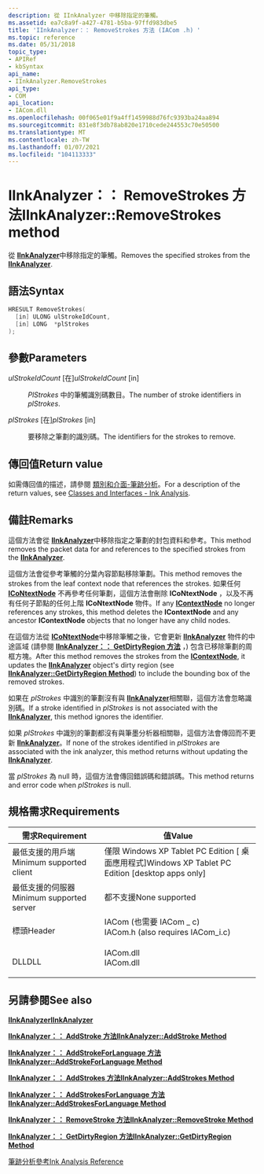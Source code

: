 ```yaml
---
description: 從 IInkAnalyzer 中移除指定的筆觸。
ms.assetid: ea7c8a9f-a427-4781-b5ba-97ffd983dbe5
title: 'IInkAnalyzer：： RemoveStrokes 方法 (IACom .h) '
ms.topic: reference
ms.date: 05/31/2018
topic_type:
- APIRef
- kbSyntax
api_name:
- IInkAnalyzer.RemoveStrokes
api_type:
- COM
api_location:
- IACom.dll
ms.openlocfilehash: 00f065e01f9a4ff1459988d76fc9393ba24aa894
ms.sourcegitcommit: 831e8f3db78ab820e1710cede244553c70e50500
ms.translationtype: MT
ms.contentlocale: zh-TW
ms.lasthandoff: 01/07/2021
ms.locfileid: "104113333"
---
```

# <a name="iinkanalyzerremovestrokes-method"></a><span data-ttu-id="238aa-103">IInkAnalyzer：： RemoveStrokes 方法</span><span class="sxs-lookup"><span data-stu-id="238aa-103">IInkAnalyzer::RemoveStrokes method</span></span>

<span data-ttu-id="238aa-104">從 [**IInkAnalyzer**](iinkanalyzer.md)中移除指定的筆觸。</span><span class="sxs-lookup"><span data-stu-id="238aa-104">Removes the specified strokes from the [**IInkAnalyzer**](iinkanalyzer.md).</span></span>

## <a name="syntax"></a><span data-ttu-id="238aa-105">語法</span><span class="sxs-lookup"><span data-stu-id="238aa-105">Syntax</span></span>


```C++
HRESULT RemoveStrokes(
  [in] ULONG ulStrokeIdCount,
  [in] LONG  *plStrokes
);
```



## <a name="parameters"></a><span data-ttu-id="238aa-106">參數</span><span class="sxs-lookup"><span data-stu-id="238aa-106">Parameters</span></span>

<dl> <dt>

<span data-ttu-id="238aa-107">*ulStrokeIdCount* \[在\]</span><span class="sxs-lookup"><span data-stu-id="238aa-107">*ulStrokeIdCount* \[in\]</span></span>
</dt> <dd>

<span data-ttu-id="238aa-108">*PlStrokes* 中的筆觸識別碼數目。</span><span class="sxs-lookup"><span data-stu-id="238aa-108">The number of stroke identifiers in *plStrokes*.</span></span>

</dd> <dt>

<span data-ttu-id="238aa-109">*plStrokes* \[在\]</span><span class="sxs-lookup"><span data-stu-id="238aa-109">*plStrokes* \[in\]</span></span>
</dt> <dd>

<span data-ttu-id="238aa-110">要移除之筆劃的識別碼。</span><span class="sxs-lookup"><span data-stu-id="238aa-110">The identifiers for the strokes to remove.</span></span>

</dd> </dl>

## <a name="return-value"></a><span data-ttu-id="238aa-111">傳回值</span><span class="sxs-lookup"><span data-stu-id="238aa-111">Return value</span></span>

<span data-ttu-id="238aa-112">如需傳回值的描述，請參閱 [類別和介面-筆跡分析](classes-and-interfaces---ink-analysis.md)。</span><span class="sxs-lookup"><span data-stu-id="238aa-112">For a description of the return values, see [Classes and Interfaces - Ink Analysis](classes-and-interfaces---ink-analysis.md).</span></span>

## <a name="remarks"></a><span data-ttu-id="238aa-113">備註</span><span class="sxs-lookup"><span data-stu-id="238aa-113">Remarks</span></span>

<span data-ttu-id="238aa-114">這個方法會從 [**IInkAnalyzer**](iinkanalyzer.md)中移除指定之筆劃的封包資料和參考。</span><span class="sxs-lookup"><span data-stu-id="238aa-114">This method removes the packet data for and references to the specified strokes from the [**IInkAnalyzer**](iinkanalyzer.md).</span></span>

<span data-ttu-id="238aa-115">這個方法會從參考筆觸的分葉內容節點移除筆劃。</span><span class="sxs-lookup"><span data-stu-id="238aa-115">This method removes the strokes from the leaf context node that references the strokes.</span></span> <span data-ttu-id="238aa-116">如果任何 [**ICoNtextNode**](icontextnode.md) 不再參考任何筆劃，這個方法會刪除 **ICoNtextNode** ，以及不再有任何子節點的任何上階 **ICoNtextNode** 物件。</span><span class="sxs-lookup"><span data-stu-id="238aa-116">If any [**IContextNode**](icontextnode.md) no longer references any strokes, this method deletes the **IContextNode** and any ancestor **IContextNode** objects that no longer have any child nodes.</span></span>

<span data-ttu-id="238aa-117">在這個方法從 [**ICoNtextNode**](icontextnode.md)中移除筆觸之後，它會更新 [**IInkAnalyzer**](iinkanalyzer.md) 物件的中途區域 (請參閱 [**IInkAnalyzer：： GetDirtyRegion 方法**](iinkanalyzer-getdirtyregion.md) ，) 包含已移除筆劃的周框方塊。</span><span class="sxs-lookup"><span data-stu-id="238aa-117">After this method removes the strokes from the [**IContextNode**](icontextnode.md), it updates the [**IInkAnalyzer**](iinkanalyzer.md) object's dirty region (see [**IInkAnalyzer::GetDirtyRegion Method**](iinkanalyzer-getdirtyregion.md)) to include the bounding box of the removed strokes.</span></span>

<span data-ttu-id="238aa-118">如果在 *plStrokes* 中識別的筆劃沒有與 [**IInkAnalyzer**](iinkanalyzer.md)相關聯，這個方法會忽略識別碼。</span><span class="sxs-lookup"><span data-stu-id="238aa-118">If a stroke identified in *plStrokes* is not associated with the [**IInkAnalyzer**](iinkanalyzer.md), this method ignores the identifier.</span></span>

<span data-ttu-id="238aa-119">如果 *plStrokes* 中識別的筆劃都沒有與筆墨分析器相關聯，這個方法會傳回而不更新 [**IInkAnalyzer**](iinkanalyzer.md)。</span><span class="sxs-lookup"><span data-stu-id="238aa-119">If none of the strokes identified in *plStrokes* are associated with the ink analyzer, this method returns without updating the [**IInkAnalyzer**](iinkanalyzer.md).</span></span>

<span data-ttu-id="238aa-120">當 *plStrokes* 為 null 時，這個方法會傳回錯誤碼和錯誤碼。</span><span class="sxs-lookup"><span data-stu-id="238aa-120">This method returns and error code when *plStrokes* is null.</span></span>

## <a name="requirements"></a><span data-ttu-id="238aa-121">規格需求</span><span class="sxs-lookup"><span data-stu-id="238aa-121">Requirements</span></span>



| <span data-ttu-id="238aa-122">需求</span><span class="sxs-lookup"><span data-stu-id="238aa-122">Requirement</span></span> | <span data-ttu-id="238aa-123">值</span><span class="sxs-lookup"><span data-stu-id="238aa-123">Value</span></span> |
|-------------------------------------|---------------------------------------------------------------------------------------------------------------|
| <span data-ttu-id="238aa-124">最低支援的用戶端</span><span class="sxs-lookup"><span data-stu-id="238aa-124">Minimum supported client</span></span><br/> | <span data-ttu-id="238aa-125">僅限 Windows XP Tablet PC Edition \[ 桌面應用程式\]</span><span class="sxs-lookup"><span data-stu-id="238aa-125">Windows XP Tablet PC Edition \[desktop apps only\]</span></span><br/>                                                 |
| <span data-ttu-id="238aa-126">最低支援的伺服器</span><span class="sxs-lookup"><span data-stu-id="238aa-126">Minimum supported server</span></span><br/> | <span data-ttu-id="238aa-127">都不支援</span><span class="sxs-lookup"><span data-stu-id="238aa-127">None supported</span></span><br/>                                                                                     |
| <span data-ttu-id="238aa-128">標頭</span><span class="sxs-lookup"><span data-stu-id="238aa-128">Header</span></span><br/>                   | <dl> <span data-ttu-id="238aa-129"><dt>IACom (也需要 IACom \_ c) </dt></span><span class="sxs-lookup"><span data-stu-id="238aa-129"><dt>IACom.h (also requires IACom\_i.c)</dt></span></span> </dl> |
| <span data-ttu-id="238aa-130">DLL</span><span class="sxs-lookup"><span data-stu-id="238aa-130">DLL</span></span><br/>                      | <dl> <span data-ttu-id="238aa-131"><dt>IACom.dll</dt></span><span class="sxs-lookup"><span data-stu-id="238aa-131"><dt>IACom.dll</dt></span></span> </dl>                          |



## <a name="see-also"></a><span data-ttu-id="238aa-132">另請參閱</span><span class="sxs-lookup"><span data-stu-id="238aa-132">See also</span></span>

<dl> <dt>

[<span data-ttu-id="238aa-133">**IInkAnalyzer**</span><span class="sxs-lookup"><span data-stu-id="238aa-133">**IInkAnalyzer**</span></span>](iinkanalyzer.md)
</dt> <dt>

[<span data-ttu-id="238aa-134">**IInkAnalyzer：： AddStroke 方法**</span><span class="sxs-lookup"><span data-stu-id="238aa-134">**IInkAnalyzer::AddStroke Method**</span></span>](iinkanalyzer-addstroke.md)
</dt> <dt>

[<span data-ttu-id="238aa-135">**IInkAnalyzer：： AddStrokeForLanguage 方法**</span><span class="sxs-lookup"><span data-stu-id="238aa-135">**IInkAnalyzer::AddStrokeForLanguage Method**</span></span>](iinkanalyzer-addstrokeforlanguage.md)
</dt> <dt>

[<span data-ttu-id="238aa-136">**IInkAnalyzer：： AddStrokes 方法**</span><span class="sxs-lookup"><span data-stu-id="238aa-136">**IInkAnalyzer::AddStrokes Method**</span></span>](iinkanalyzer-addstrokes.md)
</dt> <dt>

[<span data-ttu-id="238aa-137">**IInkAnalyzer：： AddStrokesForLanguage 方法**</span><span class="sxs-lookup"><span data-stu-id="238aa-137">**IInkAnalyzer::AddStrokesForLanguage Method**</span></span>](iinkanalyzer-addstrokesforlanguage.md)
</dt> <dt>

[<span data-ttu-id="238aa-138">**IInkAnalyzer：： RemoveStroke 方法**</span><span class="sxs-lookup"><span data-stu-id="238aa-138">**IInkAnalyzer::RemoveStroke Method**</span></span>](iinkanalyzer-removestroke.md)
</dt> <dt>

[<span data-ttu-id="238aa-139">**IInkAnalyzer：： GetDirtyRegion 方法**</span><span class="sxs-lookup"><span data-stu-id="238aa-139">**IInkAnalyzer::GetDirtyRegion Method**</span></span>](iinkanalyzer-getdirtyregion.md)
</dt> <dt>

[<span data-ttu-id="238aa-140">筆跡分析參考</span><span class="sxs-lookup"><span data-stu-id="238aa-140">Ink Analysis Reference</span></span>](ink-analysis-reference.md)
</dt> </dl>

 

 




